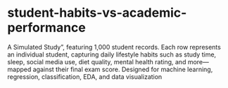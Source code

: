 # student-habits-vs-academic-performance
A Simulated Study”, featuring 1,000 student records. Each row represents an individual student, capturing daily lifestyle habits such as study time, sleep, social media use, diet quality, mental health rating, and more—mapped against their final exam score. Designed for machine learning, regression, classification, EDA, and data visualization 
